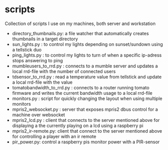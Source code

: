 scripts
=======

Collection of scripts I use on my machines, both server and workstation

- directory_thumbnails.py: a file watcher that automatically creates thumbnails in a target directory
- sun_lights.py : to control my lights depending on sunset/sundown using a tellstick duo
- ping_lights.py : to control my lights to turn of when a specific ip-adress stops answering to ping
- mumbleusers_to_rrd.py : connects to a mumble server and updates a local rrd-file with the number of connected users
- tdsensor_to_rrd.py : read a temperature value from tellstick and update a local rrd-file with the value
- tomatobandwidth_to_rrd.py : connects to a router running tomato firmware and writes the current bandwidth usage to a local rrd-file
- monitors.py : script for quickly changing the layout when using multiple monitors
- mpris2_websocket.py : server that exposes mpris2 dbus control for a machine over websocket
- mpris2_lcd.py : client that connects to the server mentioned above for displaying a the currently playing on a lcd using a raspberry pi
- mpris2_ir-remote.py: client that connect to the server mentioned above for controlling a player with an ir remote
- pir_power.py: control a raspberry pis monitor power with a PIR-sensor
